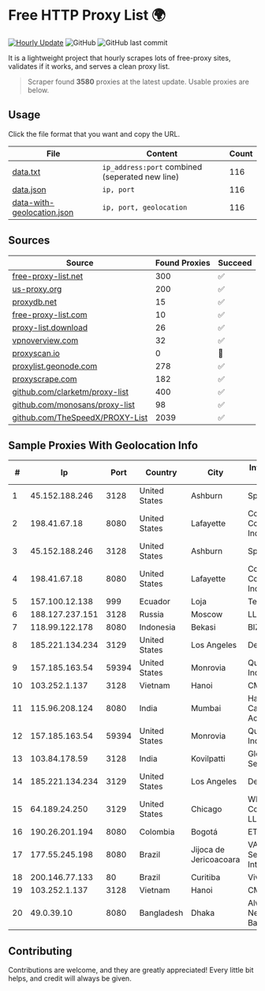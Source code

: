 
# Free HTTP Proxy List 🌍

[![Hourly Update](https://github.com/mertguvencli/http-proxy-list/actions/workflows/main.yml/badge.svg?branch=main)](https://github.com/mertguvencli/http-proxy-list/actions/workflows/main.yml)
![GitHub](https://img.shields.io/github/license/mertguvencli/http-proxy-list)
![GitHub last commit](https://img.shields.io/github/last-commit/mertguvencli/http-proxy-list)

It is a lightweight project that hourly scrapes lots of free-proxy sites, validates if it works, and serves a clean proxy list.


> Scraper found **3580** proxies at the latest update. Usable proxies are below.

## Usage

Click the file format that you want and copy the URL.


|File|Content|Count|
|----|-------|-----|
|[data.txt](https://raw.githubusercontent.com/mertguvencli/http-proxy-list/main/proxy-list/data.txt)|`ip_address:port` combined (seperated new line)|116|
|[data.json](https://raw.githubusercontent.com/mertguvencli/http-proxy-list/main/proxy-list/data.json)|`ip, port`|116|
|[data-with-geolocation.json](https://raw.githubusercontent.com/mertguvencli/http-proxy-list/main/proxy-list/data-with-geolocation.json)|`ip, port, geolocation`|116|

## Sources

|Source|Found Proxies|Succeed|
|------|-------------|-------|
|[free-proxy-list.net](https://free-proxy-list.net)|300|✅|
|[us-proxy.org](https://www.us-proxy.org)|200|✅|
|[proxydb.net](http://proxydb.net)|15|✅|
|[free-proxy-list.com](https://free-proxy-list.com/?page=&port=&type%5B%5D=http&type%5B%5D=https&up_time=0&search=Search)|10|✅|
|[proxy-list.download](https://www.proxy-list.download/HTTP)|26|✅|
|[vpnoverview.com](https://vpnoverview.com/privacy/anonymous-browsing/free-proxy-servers)|32|✅|
|[proxyscan.io](https://www.proxyscan.io)|0|🚫|
|[proxylist.geonode.com](https://proxylist.geonode.com/api/proxy-list?limit=300&page=1&sort_by=lastChecked&sort_type=desc&protocols=http,https)|278|✅|
|[proxyscrape.com](https://api.proxyscrape.com/v2/?request=displayproxies&protocol=http&timeout=10000&country=all&ssl=all&anonymity=all)|182|✅|
|[github.com/clarketm/proxy-list](https://raw.githubusercontent.com/clarketm/proxy-list/master/proxy-list-raw.txt)|400|✅|
|[github.com/monosans/proxy-list](https://raw.githubusercontent.com/monosans/proxy-list/main/proxies/http.txt)|98|✅|
|[github.com/TheSpeedX/PROXY-List](https://raw.githubusercontent.com/TheSpeedX/PROXY-List/master/http.txt)|2039|✅|


## Sample Proxies With Geolocation Info

|#|Ip|Port|Country|City|Internet Service Provider|
|-|--|----|-------|----|-------------------------|
|1|45.152.188.246|3128|United States|Ashburn|Sprint|
|2|198.41.67.18|8080|United States|Lafayette|Cox Communications Inc.|
|3|45.152.188.246|3128|United States|Ashburn|Sprint|
|4|198.41.67.18|8080|United States|Lafayette|Cox Communications Inc.|
|5|157.100.12.138|999|Ecuador|Loja|Telconet S.A|
|6|188.127.237.151|3128|Russia|Moscow|LLC Smart Ape|
|7|118.99.122.178|8080|Indonesia|Bekasi|BIZNET|
|8|185.221.134.234|3129|United States|Los Angeles|DediPath|
|9|157.185.163.54|59394|United States|Monrovia|Quantil Networks Inc|
|10|103.252.1.137|3128|Vietnam|Hanoi|CMCMIENBAC|
|11|115.96.208.124|8080|India|Mumbai|Hathway IP over Cable Internet Access|
|12|157.185.163.54|59394|United States|Monrovia|Quantil Networks Inc|
|13|103.84.178.59|3128|India|Kovilpatti|Glo Internet Services Pvt Ltd|
|14|185.221.134.234|3129|United States|Los Angeles|DediPath|
|15|64.189.24.250|3129|United States|Chicago|WhiteSky Communications, LLC.|
|16|190.26.201.194|8080|Colombia|Bogotá|ETB - Colombia|
|17|177.55.245.198|8080|Brazil|Jijoca de Jericoacoara|VAS Freitas Servicos de Internet Ltda|
|18|200.146.77.133|80|Brazil|Curitiba|Vivo|
|19|103.252.1.137|3128|Vietnam|Hanoi|CMCMIENBAC|
|20|49.0.39.10|8080|Bangladesh|Dhaka|Always On Network Bangladesh Ltd.|



## Contributing

Contributions are welcome, and they are greatly appreciated! Every
little bit helps, and credit will always be given.

